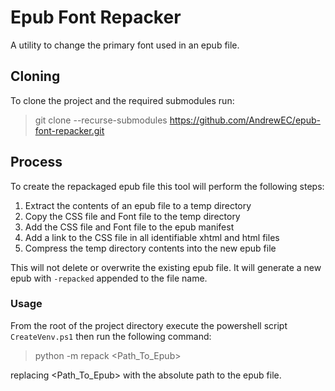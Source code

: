 # Epub Font Repacker
A utility to change the primary font used in an epub file.

## Cloning
To clone the project and the required submodules run:
> git clone --recurse-submodules https://github.com/AndrewEC/epub-font-repacker.git

## Process
To create the repackaged epub file this tool will perform the following steps:
1. Extract the contents of an epub file to a temp directory
2. Copy the CSS file and Font file to the temp directory
3. Add the CSS file and Font file to the epub manifest
4. Add a link to the CSS file in all identifiable xhtml and html files
5. Compress the temp directory contents into the new epub file

This will not delete or overwrite the existing epub file. It will generate a new epub with `-repacked` appended
to the file name.

### Usage
From the root of the project directory execute the powershell script `CreateVenv.ps1` then run the following command:
> python -m repack <Path_To_Epub>

replacing <Path_To_Epub> with the absolute path to the epub file.